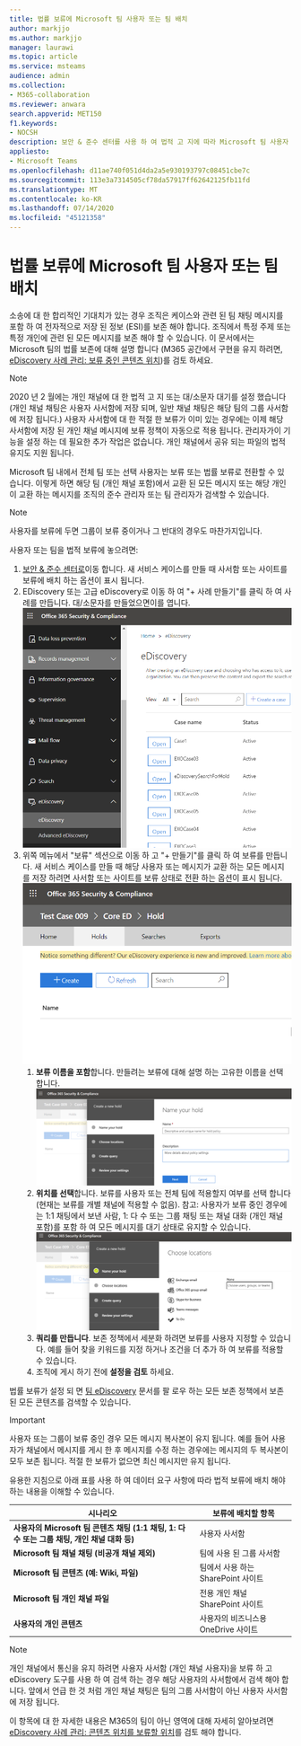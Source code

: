 ```yaml
---
title: 법률 보류에 Microsoft 팀 사용자 또는 팀 배치
author: markjjo
ms.author: markjjo
manager: laurawi
ms.topic: article
ms.service: msteams
audience: admin
ms.collection:
- M365-collaboration
ms.reviewer: anwara
search.appverid: MET150
f1.keywords:
- NOCSH
description: 보안 & 준수 센터를 사용 하 여 법적 고 지에 따라 Microsoft 팀 사용자 또는 팀을 배치 하 고 데이터 요구 사항에 따라 법적 보류가 필요한 경우에 대해 알아보세요.
appliesto:
- Microsoft Teams
ms.openlocfilehash: d11ae740f051d4da2a5e930193797c08451cbe7c
ms.sourcegitcommit: 113e3a7314505cf78da57917ff62642125fb11fd
ms.translationtype: MT
ms.contentlocale: ko-KR
ms.lasthandoff: 07/14/2020
ms.locfileid: "45121358"
---
```

<a name="place-a-microsoft-teams-user-or-team-on-legal-hold"></a>법률 보류에 Microsoft 팀 사용자 또는 팀 배치
==================================================

소송에 대 한 합리적인 기대치가 있는 경우 조직은 케이스와 관련 된 팀 채팅 메시지를 포함 하 여 전자적으로 저장 된 정보 (ESI)를 보존 해야 합니다. 조직에서 특정 주제 또는 특정 개인에 관련 된 모든 메시지를 보존 해야 할 수 있습니다. 이 문서에서는 Microsoft 팀의 법률 보존에 대해 설명 합니다 (M365 공간에서 구현을 유지 하려면, [eDiscovery 사례 관리: 보류 중인 콘텐츠 위치](https://docs.microsoft.com/microsoft-365/compliance/ediscovery-cases#step-4-place-content-locations-on-hold))를 검토 하세요.

> [!NOTE]
> 2020 년 2 월에는 개인 채널에 대 한 법적 고 지 또는 대/소문자 대기를 설정 했습니다 (개인 채널 채팅은 사용자 사서함에 저장 되며, 일반 채널 채팅은 해당 팀의 그룹 사서함에 저장 됩니다.) 사용자 사서함에 대 한 적절 한 보류가 이미 있는 경우에는 이제 해당 사서함에 저장 된 개인 채널 메시지에 보류 정책이 자동으로 적용 됩니다. 관리자가이 기능을 설정 하는 데 필요한 추가 작업은 없습니다. 개인 채널에서 공유 되는 파일의 법적 유지도 지원 됩니다.

Microsoft 팀 내에서 전체 팀 또는 선택 사용자는 보류 또는 법률 보류로 전환할 수 있습니다. 이렇게 하면 해당 팀 (개인 채널 포함)에서 교환 된 모든 메시지 또는 해당 개인이 교환 하는 메시지를 조직의 준수 관리자 또는 팀 관리자가 검색할 수 있습니다.

> [!NOTE]
> 사용자를 보류에 두면 그룹이 보류 중이거나 그 반대의 경우도 마찬가지입니다.

사용자 또는 팀을 법적 보류에 놓으려면:

1. [보안 & 준수 센터로](https://go.microsoft.com/fwlink/?linkid=854628)이동 합니다. 새 서비스 케이스를 만들 때 사서함 또는 사이트를 보류에 배치 하는 옵션이 표시 됩니다.
1. EDiscovery 또는 고급 eDiscovery로 이동 하 여 "+ 사례 만들기"를 클릭 하 여 사례를 만듭니다. 대/소문자를 만들었으면이를 엽니다.
![Microsoft 팀 eDiscovery 탭이 선택 되어 있으며 사례 만들기 단추가 표시 됩니다.](media/LegalHold1.png)
1. 위쪽 메뉴에서 "보류" 섹션으로 이동 하 고 "+ 만들기"를 클릭 하 여 보류를 만듭니다. 새 서비스 케이스를 만들 때 해당 사용자 또는 메시지가 교환 하는 모든 메시지를 저장 하려면 사서함 또는 사이트를 보류 상태로 전환 하는 옵션이 표시 됩니다.
![유지 탭이 선택 되어 있고 아래쪽에 만들기 단추가 표시 된 이미지](media/LegalHold2.png)
    1. **보류 이름을 포함**합니다. 만들려는 보류에 대해 설명 하는 고유한 이름을 선택 합니다.
![이 스크린샷은 유지 탭의 이름을 보여 주며, 여기에서 만들려는 보류에 대 한 이름과 설명을 입력할 수 있습니다.](media/LegalHold3.png)
    1. **위치를 선택**합니다. 보류를 사용자 또는 전체 팀에 적용할지 여부를 선택 합니다 (현재는 보류를 개별 채널에 적용할 수 없음). 참고: 사용자가 보류 중인 경우에는 1:1 채팅에서 보낸 사람, 1: 다 수 또는 그룹 채팅 또는 채널 대화 (개인 채널 포함)를 포함 하 여 모든 메시지를 대기 상태로 유지할 수 있습니다.
    ![여기에는 새 보류 만들기의 위치 선택 섹션이 있으며, 여기에서 Microsoft 팀을 비롯 하 여 보류를 적용할 M365 옵션을 결정할 수 있습니다.](media/LegalHold4.png)
    1. **쿼리를 만듭니다**. 보존 정책에서 세분화 하려면 보류를 사용자 지정할 수 있습니다. 예를 들어 찾을 키워드를 지정 하거나 조건을 더 추가 하 여 보류를 적용할 수 있습니다.
    1. 조직에 게시 하기 전에 **설정을 검토** 하세요.

법률 보류가 설정 되 면 [팀 eDiscovery](eDiscovery-investigation.md) 문서를 팔 로우 하는 모든 보존 정책에서 보존 된 모든 콘텐츠를 검색할 수 있습니다.

> [!IMPORTANT]
> 사용자 또는 그룹이 보류 중인 경우 모든 메시지 복사본이 유지 됩니다. 예를 들어 사용자가 채널에서 메시지를 게시 한 후 메시지를 수정 하는 경우에는 메시지의 두 복사본이 모두 보존 됩니다. 적절 한 보류가 없으면 최신 메시지만 유지 됩니다.

유용한 지침으로 아래 표를 사용 하 여 데이터 요구 사항에 따라 법적 보류에 배치 해야 하는 내용을 이해할 수 있습니다.

|시나리오  |보류에 배치할 항목  |
|---------|---------|
|**사용자의 Microsoft 팀 콘텐츠 채팅 (1:1 채팅, 1: 다 수 또는 그룹 채팅, 개인 채널 대화 등)**     |사용자 사서함         |
|**Microsoft 팀 채널 채팅 (비공개 채널 제외)**    |팀에 사용 된 그룹 사서함         |
|**Microsoft 팀 콘텐츠 (예: Wiki, 파일)**     |팀에서 사용 하는 SharePoint 사이트         |
|**Microsoft 팀 개인 채널 파일**     |전용 개인 채널 SharePoint 사이트     |
|**사용자의 개인 콘텐츠**     |사용자의 비즈니스용 OneDrive 사이트         |

> [!NOTE]
> 개인 채널에서 통신을 유지 하려면 사용자 사서함 (개인 채널 사용자)을 보류 하 고 eDiscovery 도구를 사용 하 여 검색 하는 경우 해당 사용자의 사서함에서 검색 해야 합니다. 앞에서 언급 한 것 처럼 개인 채널 채팅은 팀의 그룹 사서함이 아닌 사용자 사서함에 저장 됩니다.

이 항목에 대 한 자세한 내용은 M365의 팀이 아닌 영역에 대해 자세히 알아보려면 [eDiscovery 사례 관리: 콘텐츠 위치를 보류할 위치](https://docs.microsoft.com/microsoft-365/compliance/ediscovery-cases#step-4-place-content-locations-on-hold)를 검토 해야 합니다.
